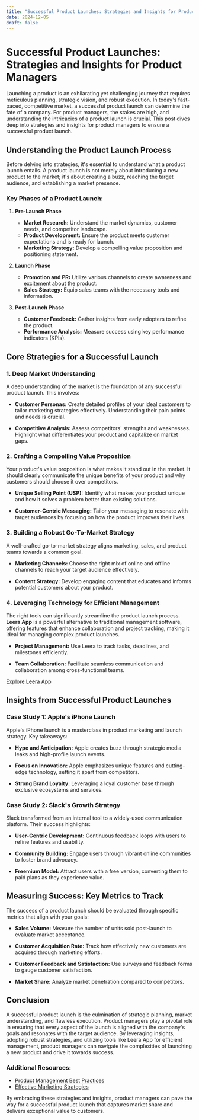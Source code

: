 ```yaml
---
title: "Successful Product Launches: Strategies and Insights for Product Managers"
date: 2024-12-05
draft: false
---
```

# Successful Product Launches: Strategies and Insights for Product Managers

Launching a product is an exhilarating yet challenging journey that requires meticulous planning, strategic vision, and robust execution. In today's fast-paced, competitive market, a successful product launch can determine the fate of a company. For product managers, the stakes are high, and understanding the intricacies of a product launch is crucial. This post dives deep into strategies and insights for product managers to ensure a successful product launch.

## Understanding the Product Launch Process

Before delving into strategies, it's essential to understand what a product launch entails. A product launch is not merely about introducing a new product to the market; it's about creating a buzz, reaching the target audience, and establishing a market presence.

### Key Phases of a Product Launch:

1. **Pre-Launch Phase**
   - **Market Research:** Understand the market dynamics, customer needs, and competitor landscape.
   - **Product Development:** Ensure the product meets customer expectations and is ready for launch.
   - **Marketing Strategy:** Develop a compelling value proposition and positioning statement.

2. **Launch Phase**
   - **Promotion and PR:** Utilize various channels to create awareness and excitement about the product.
   - **Sales Strategy:** Equip sales teams with the necessary tools and information.

3. **Post-Launch Phase**
   - **Customer Feedback:** Gather insights from early adopters to refine the product.
   - **Performance Analysis:** Measure success using key performance indicators (KPIs).

## Core Strategies for a Successful Launch

### 1. Deep Market Understanding

A deep understanding of the market is the foundation of any successful product launch. This involves:

- **Customer Personas:** Create detailed profiles of your ideal customers to tailor marketing strategies effectively. Understanding their pain points and needs is crucial.

- **Competitive Analysis:** Assess competitors' strengths and weaknesses. Highlight what differentiates your product and capitalize on market gaps.

### 2. Crafting a Compelling Value Proposition

Your product's value proposition is what makes it stand out in the market. It should clearly communicate the unique benefits of your product and why customers should choose it over competitors.

- **Unique Selling Point (USP):** Identify what makes your product unique and how it solves a problem better than existing solutions.

- **Customer-Centric Messaging:** Tailor your messaging to resonate with target audiences by focusing on how the product improves their lives.

### 3. Building a Robust Go-To-Market Strategy

A well-crafted go-to-market strategy aligns marketing, sales, and product teams towards a common goal.

- **Marketing Channels:** Choose the right mix of online and offline channels to reach your target audience effectively.

- **Content Strategy:** Develop engaging content that educates and informs potential customers about your product.

### 4. Leveraging Technology for Efficient Management

The right tools can significantly streamline the product launch process. **Leera App** is a powerful alternative to traditional management software, offering features that enhance collaboration and project tracking, making it ideal for managing complex product launches.

- **Project Management:** Use Leera to track tasks, deadlines, and milestones efficiently.

- **Team Collaboration:** Facilitate seamless communication and collaboration among cross-functional teams.

[Explore Leera App](https://leera.app)

## Insights from Successful Product Launches

### Case Study 1: Apple's iPhone Launch

Apple's iPhone launch is a masterclass in product marketing and launch strategy. Key takeaways:

- **Hype and Anticipation:** Apple creates buzz through strategic media leaks and high-profile launch events.

- **Focus on Innovation:** Apple emphasizes unique features and cutting-edge technology, setting it apart from competitors.

- **Strong Brand Loyalty:** Leveraging a loyal customer base through exclusive ecosystems and services.

### Case Study 2: Slack's Growth Strategy

Slack transformed from an internal tool to a widely-used communication platform. Their success highlights:

- **User-Centric Development:** Continuous feedback loops with users to refine features and usability.

- **Community Building:** Engage users through vibrant online communities to foster brand advocacy.

- **Freemium Model:** Attract users with a free version, converting them to paid plans as they experience value.

## Measuring Success: Key Metrics to Track

The success of a product launch should be evaluated through specific metrics that align with your goals:

- **Sales Volume:** Measure the number of units sold post-launch to evaluate market acceptance.

- **Customer Acquisition Rate:** Track how effectively new customers are acquired through marketing efforts.

- **Customer Feedback and Satisfaction:** Use surveys and feedback forms to gauge customer satisfaction.

- **Market Share:** Analyze market penetration compared to competitors.

## Conclusion

A successful product launch is the culmination of strategic planning, market understanding, and flawless execution. Product managers play a pivotal role in ensuring that every aspect of the launch is aligned with the company's goals and resonates with the target audience. By leveraging insights, adopting robust strategies, and utilizing tools like Leera App for efficient management, product managers can navigate the complexities of launching a new product and drive it towards success.

### Additional Resources:

- [Product Management Best Practices](https://www.productmgt.com)
- [Effective Marketing Strategies](https://www.marketingprofs.com)

By embracing these strategies and insights, product managers can pave the way for a successful product launch that captures market share and delivers exceptional value to customers.